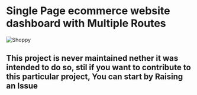 # Single Page ecommerce website dashboard with Multiple Routes
![Shoppy](https://i.ibb.co/W6g39w3/image.png)

## This project is never maintained nether it was intended to do so,  stil if you want to contribute to this particular project, You can start by Raising an Issue



